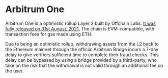 # Arbitrum One

Arbitrum One is a optimistic rollup Layer 2 built by Offchain Labs. [It was fully released on 31st August, 2021.](https://offchain.medium.com/mainnet-for-everyone-27ce0f67c85e) The chain is EVM-compatible, with transaction fees for gas made using ETH.

Due to being an optimistic rollup, withdrawing assets from the L2 back to the Ethereum mainnet through the official Arbitrum Bridge incurs a 7-day delay to give verifiers sufficient time to complete their fraud checks. This delay can be bypassed by using a bridge provided by a third-party, who take on the risk that the withdrawal is not valid through an additional fee on the user.
